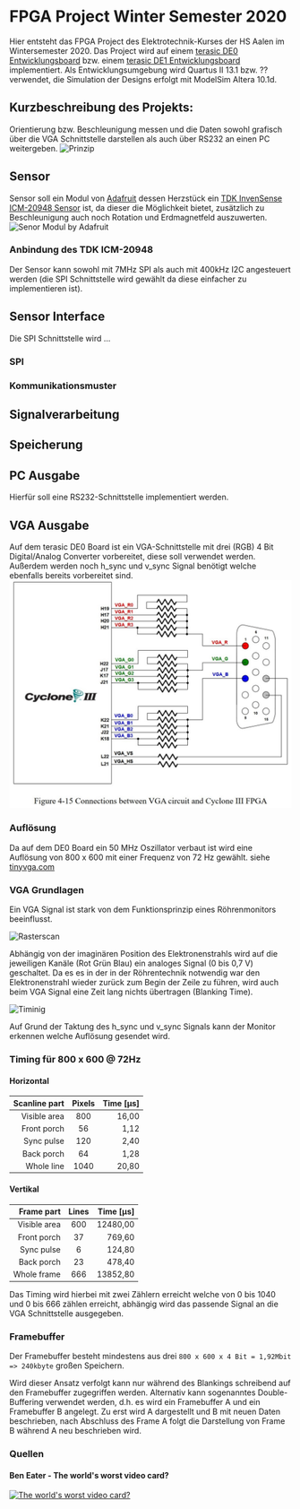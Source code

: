 
# FPGA Project Winter Semester 2020
Hier entsteht das FPGA Project des Elektrotechnik-Kurses der HS Aalen im Wintersemester 2020.
Das Project wird auf einem [terasic DE0 Entwicklungsboard](https://www.terasic.com.tw/cgi-bin/page/archive_download.pl?Language=English&No=364&FID=0c266381d75ef92a8291c5bbdd5b07eb) bzw. einem [terasic DE1 Entwicklungsboard](https://www.terasic.com.tw/cgi-bin/page/archive_download.pl?Language=English&No=836&FID=3a3708b0790bb9c721f94909c5ac96d6) implementiert. Als Entwicklungsumgebung wird Quartus II 13.1 bzw. ?? verwendet, die Simulation der Designs erfolgt mit ModelSim Altera 10.1d.

## Kurzbeschreibung des Projekts:
Orientierung bzw. Beschleunigung messen und die Daten sowohl grafisch über die VGA Schnittstelle darstellen als auch über RS232 an einen PC weitergeben.
![Prinzip](https://raw.githubusercontent.com/lmai95/FPGA_Project_WS2020/main/documentation/pics/Beschl-VGA.jpg)
## Sensor
Sensor soll ein Modul von [Adafruit](https://learn.adafruit.com/adafruit-tdk-invensense-icm-20948-9-dof-imu) dessen Herzstück ein [TDK InvenSense ICM-20948 Sensor](https://invensense.tdk.com/products/motion-tracking/9-axis/icm-20948/) ist, da dieser die Möglichkeit bietet, zusätzlich zu Beschleunigung auch noch Rotation und Erdmagnetfeld auszuwerten.
![Senor Modul by Adafruit](https://cdn-learn.adafruit.com/assets/assets/000/093/833/medium800/sensors_edit4554_iso_ORIG_2020_07.png?1596657840)

### Anbindung des TDK ICM-20948
Der Sensor kann sowohl mit 7MHz SPI als auch mit 400kHz I2C angesteuert werden (die SPI Schnittstelle wird gewählt da diese einfacher zu implementieren ist).

## Sensor Interface
Die SPI Schnittstelle wird ...

### SPI

### Kommunikationsmuster

## Signalverarbeitung

## Speicherung

## PC Ausgabe
Hierfür soll eine RS232-Schnittstelle implementiert werden.

## VGA Ausgabe
Auf dem terasic DE0 Board ist ein VGA-Schnittstelle mit drei (RGB)  4 Bit Digital/Analog Converter vorbereitet, diese soll verwendet werden.  Außerdem werden noch h_sync und v_sync Signal benötigt welche ebenfalls bereits vorbereitet sind.![DE0 Board VGA Port](https://raw.githubusercontent.com/lmai95/FPGA_Project_WS2020/interface_video/documentation/pics/VGA_DA_Wandler_DE_0.jpg)
### Auflösung
Da auf dem DE0 Board ein 50 MHz Oszillator verbaut ist wird eine Auflösung von 800 x 600 mit einer Frequenz von 72 Hz gewählt.
siehe [tinyvga.com](http://tinyvga.com/vga-timing/800x600@72Hz)
### VGA Grundlagen
Ein VGA Signal ist stark von dem Funktionsprinzip eines Röhrenmonitors  beeinflusst.

 ![Rasterscan](https://upload.wikimedia.org/wikipedia/commons/thumb/7/72/Raster-scan.svg/1280px-Raster-scan.svg.png)

 Abhängig von der imaginären Position des Elektronenstrahls wird auf die jeweiligen Kanäle (Rot Grün Blau) ein analoges Signal (0 bis 0,7 V) geschaltet. Da es es in der in der Röhrentechnik notwendig war den Elektronenstrahl wieder zurück zum Begin der Zeile zu führen, wird auch beim VGA Signal eine Zeit lang nichts übertragen (Blanking Time).    

![Timinig](https://www.digikey.com/eewiki/download/attachments/15925278/signal_timing_diagram.jpg?version=1&modificationDate=1368216804290&api=v2)

Auf Grund der Taktung des h_sync und v_sync Signals kann der Monitor erkennen welche Auflösung gesendet wird.
### Timing für 800 x 600 @ 72Hz
#### Horizontal
|Scanline part	|Pixels	|Time [µs]|
|---:            |:---:    |---:|
|Visible area	  |800	  |16,00       |
|Front porch    |	56	  |1,12     |
|Sync pulse     |	120	  |2,40      |
|Back porch     |	64	  |1,28     |
|Whole line     |	1040  |20,80     |

#### Vertikal
|Frame part	    |Lines	 |Time [µs]|
|---:            |:---:     | ---:      |
|Visible area	  |600	   |12480,00
|Front porch    |	37	   |769,60
|Sync pulse	    |6	     |124,80
|Back porch	    |23	     |478,40
|Whole frame	  |666	   |13852,80

Das Timing wird hierbei mit zwei Zählern erreicht welche von 0 bis 1040 und 0 bis 666 zählen erreicht, abhängig wird das passende Signal an die VGA Schnittstelle ausgegeben.

### Framebuffer
Der Framebuffer besteht mindestens aus drei `800 x 600 x 4 Bit = 1,92Mbit => 240kbyte`  großen Speichern.

Wird dieser Ansatz verfolgt kann nur während des Blankings schreibend auf den Framebuffer zugegriffen werden. Alternativ kann sogenanntes Double-Buffering verwendet werden, d.h. es wird ein Framebuffer A und ein Framebuffer B angelegt. Zu erst wird A dargestellt und B mit neuen Daten beschrieben, nach Abschluss des Frame A folgt die Darstellung von Frame B während A neu beschrieben wird.
### Quellen
#### Ben Eater - The world's worst video card?
[![The world's worst video card?](http://img.youtube.com/vi/l7rce6IQDWs/0.jpg)](http://www.youtube.com/watch?v=l7rce6IQDWs "")
